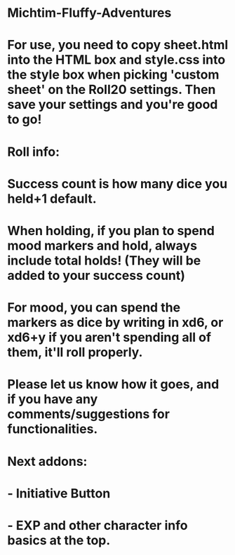 # Michtim-Fluffy-Adventures

# For use, you need to copy sheet.html into the HTML box and style.css into the style box when picking 'custom sheet' on the Roll20 settings. Then save your settings and you're good to go!

# Roll info:
# Success count is how many dice you held+1 default.
# When holding, if you plan to spend mood markers and hold, always include total holds! (They will be added to your success count)
# For mood, you can spend the markers as dice by writing in xd6, or xd6+y if you aren't spending all of them, it'll roll properly.

# Please let us know how it goes, and if you have any comments/suggestions for functionalities.

# Next addons:
# - Initiative Button
# - EXP and other character info basics at the top.
